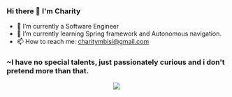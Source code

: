 
### Hi there 👋 I'm Charity

- 🔭 I’m currently a Software Engineer 
- 🌱 I’m currently learning Spring framework and Autonomous navigation.
- 📫 How to reach me: charitymbisi@gmail.com
### ~I have no special talents, just passionately curious and i don't pretend more than that.


<div align="center">

[![][banner-url]][repo-url]  


  

</div>




[panda]: https://user-images.githubusercontent.com/7276145/117089593-ec02d000-ad23-11eb-8019-80bd34eecaa3.gif
[repo-url]: https://github.com/wizardsource/
[banner-url]: https://user-images.githubusercontent.com/7276145/117090386-308f6b00-ad26-11eb-9763-2c0c3d47c5db.gif

